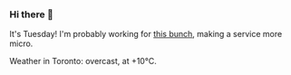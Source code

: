 ### Hi there :wave:

It's Tuesday! I'm probably working for [this bunch](https://github.com/kohofinancial), making a service more micro.

Weather in Toronto: overcast, at +10°C.
